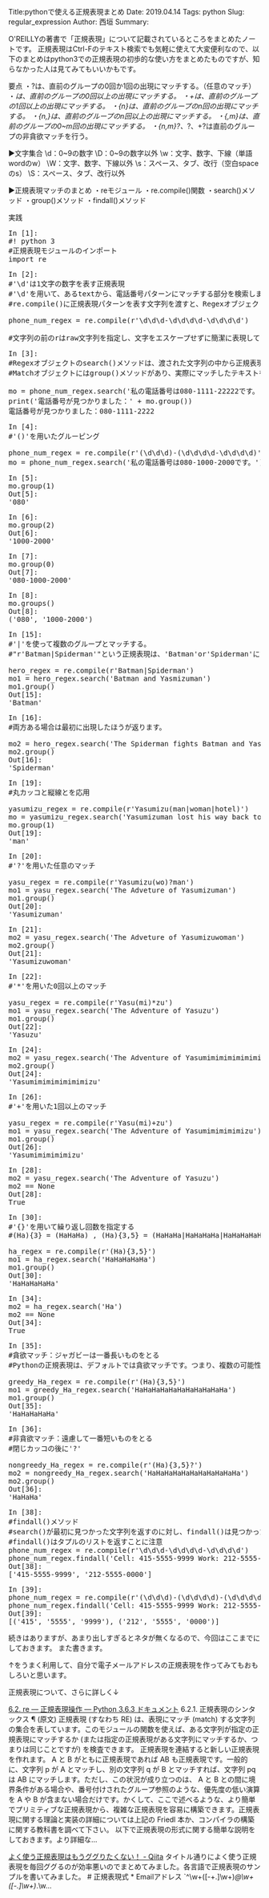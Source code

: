 Title:pythonで使える正規表現まとめ
Date: 2019.04.14
Tags: python
Slug: regular_expression
Author: 西垣
Summary:

O'REILLYの著書で「正規表現」について記載されているところをまとめたノートです。
正規表現はCtrl-Fのテキスト検索でも気軽に使えて大変便利なので、以下のまとめはpython3での正規表現の初歩的な使い方をまとめたものですが、知らなかった人は見てみてもいいかもです。

要点
・?は、直前のグループの0回か1回の出現にマッチする。（任意のマッチ）
・<em>は、直前のグループの0回以上の出現にマッチする。
・+は、直前のグループの1回以上の出現にマッチする。
・{n}は、直前のグループのn回の出現にマッチする。
・{n,}は、直前のグループのn回以上の出現にマッチする。
・{,m}は、直前のグループの0~m回の出現にマッチする。
・{n,m}?、</em>?、+?は直前のグループの非貪欲マッチを行う。

▶文字集合
\d：0~9の数字
\D：0~9の数字以外
\w：文字、数字、下線（単語wordのw）
\W：文字、数字、下線以外
\s：スペース、タブ、改行（空白spaceのs）
\S：スペース、タブ、改行以外

▶正規表現マッチのまとめ
・reモジュール
・re.compile()関数
・search()メソッド
・group()メソッド
・findall()メソッド

実践

<pre>In [1]:
#! python 3
#正規表現モジュールのインポート
import re</pre>

<pre>In [2]:
#'\d'は1文字の数字を表す正規表現
#'\d'を用いて、あるtextから、電話番号パターンにマッチする部分を検索しましょう。
#re.compile()に正規表現パターンを表す文字列を渡すと、Regexオブジェクトが返る

phone_num_regex = re.compile(r'\d\d\d-\d\d\d\d-\d\d\d\d')

#文字列の前のrはraw文字列を指定し、文字をエスケープせずに簡潔に表現しています</pre>

<pre>In [3]:
#Regexオブジェクトのsearch()メソッドは、渡された文字列の中から正規表現にマッチするパターンが見つかれば、Matchオブジェクトを返します。
#Matchオブジェクトにはgroup()メソッドがあり、実際にマッチしたテキストを返します

mo = phone_num_regex.search('私の電話番号は080-1111-22222です。')
print('電話番号が見つかりました：' + mo.group())
電話番号が見つかりました：080-1111-2222
</pre>

<pre>In [4]:
#'()'を用いたグルーピング

phone_num_regex = re.compile(r'(\d\d\d)-(\d\d\d\d-\d\d\d\d)')
mo = phone_num_regex.search('私の電話番号は080-1000-2000です。')
</pre>

<pre>In [5]:
mo.group(1)
Out[5]:
'080'</pre>

<pre>In [6]:
mo.group(2)
Out[6]:
'1000-2000'
</pre>

<pre>In [7]:
mo.group(0)
Out[7]:
'080-1000-2000'</pre>

<pre>In [8]:
mo.groups()
Out[8]:
('080', '1000-2000')
</pre>

<pre>In [15]:
#'|'を使って複数のグループとマッチする。
#"r'Batman|Spiderman'"という正規表現は、'Batman'or'Spiderman'にマッチします。

hero_regex = re.compile(r'Batman|Spiderman')
mo1 = hero_regex.search('Batman and Yasmizuman')
mo1.group()
Out[15]:
'Batman'</pre>

<pre>In [16]:
#両方ある場合は最初に出現したほうが返ります。

mo2 = hero_regex.search('The Spiderman fights Batman and Yasumizuman')
mo2.group()
Out[16]:
'Spiderman'</pre>

<pre>In [19]:
#丸カッコと縦線とを応用

yasumizu_regex = re.compile(r'Yasumizu(man|woman|hotel)')
mo = yasumizu_regex.search('Yasumizuman lost his way back to Yasumizuhotel.')
mo.group(1)
Out[19]:
'man'</pre>

<pre>In [20]:
#'?'を用いた任意のマッチ

yasu_regex = re.compile(r'Yasumizu(wo)?man')
mo1 = yasu_regex.search('The Adveture of Yasumizuman')
mo1.group()
Out[20]:
'Yasumizuman'
</pre>

<pre>In [21]:
mo2 = yasu_regex.search('The Adveture of Yasumizuwoman')
mo2.group()
Out[21]:
'Yasumizuwoman'
</pre>

<pre>In [22]:
#'*'を用いた0回以上のマッチ

yasu_regex = re.compile(r'Yasu(mi)*zu')
mo1 = yasu_regex.search('The Adventure of Yasuzu')
mo1.group()
Out[22]:
'Yasuzu'
</pre>

<pre>In [24]:
mo2 = yasu_regex.search('The Adventure of Yasumimimimimimimizu')
mo2.group()
Out[24]:
'Yasumimimimimimimizu'
</pre>

<pre>In [26]:
#'+'を用いた1回以上のマッチ

yasu_regex = re.compile(r'Yasu(mi)+zu')
mo1 = yasu_regex.search('The Adventure of Yasumimimimimizu')
mo1.group()
Out[26]:
'Yasumimimimimizu'
</pre>

<pre>In [28]:
mo2 = yasu_regex.search('The Adventure of Yasuzu')
mo2 == None
Out[28]:
True</pre>

<pre>In [30]:
#'{}'を用いて繰り返し回数を指定する
#(Ha){3} = (HaHaHa) , (Ha){3,5} = (HaHaHa|HaHaHaHa|HaHaHaHaHa)

ha_regex = re.compile(r'(Ha){3,5}')
mo1 = ha_regex.search('HaHaHaHaHa')
mo1.group()
Out[30]:
'HaHaHaHaHa'
</pre>

<pre>In [34]:
mo2 = ha_regex.search('Ha')
mo2 == None
Out[34]:
True</pre>

<pre>In [35]:
#貪欲マッチ：ジャガビーは一番長いものをとる
#Pythonの正規表現は、デフォルトでは貪欲マッチです。つまり、複数の可能性があると最も長い方にマッチします。

greedy_Ha_regex = re.compile(r'(Ha){3,5}')
mo1 = greedy_Ha_regex.search('HaHaHaHaHaHaHaHaHaHaHa')
mo1.group()
Out[35]:
'HaHaHaHaHa'</pre>

<pre>In [36]:
#非貪欲マッチ：遠慮して一番短いものをとる
#閉じカッコの後に'?'

nongreedy_Ha_regex = re.compile(r'(Ha){3,5}?')
mo2 = nongreedy_Ha_regex.search('HaHaHaHaHaHaHaHaHaHaHa')
mo2.group()
Out[36]:
'HaHaHa'</pre>

<pre>In [38]:
#findall()メソッド
#search()が最初に見つかった文字列を返すのに対し、findall()は見つかったすべての文字列を返します。
#findall()はタプルのリストを返すことに注意
phone_num_regex = re.compile(r'\d\d\d-\d\d\d\d-\d\d\d\d')
phone_num_regex.findall('Cell: 415-5555-9999 Work: 212-5555-0000')
Out[38]:
['415-5555-9999', '212-5555-0000']
</pre>

<pre>In [39]:
phone_num_regex = re.compile(r'(\d\d\d)-(\d\d\d\d)-(\d\d\d\d)')
phone_num_regex.findall('Cell: 415-5555-9999 Work: 212-5555-0000')
Out[39]:
[('415', '5555', '9999'), ('212', '5555', '0000')]
</pre>

続きはありますが、あまり出しすぎるとネタが無くなるので、今回はここまでにしておきます。
また書きます。

↑をうまく利用して、自分で電子メールアドレスの正規表現を作ってみてもおもしろいと思います。

正規表現について、さらに詳しく↓

<a href="https://docs.python.jp/3/library/re.html">6.2. re — 正規表現操作 — Python 3.6.3 ドキュメント</a>
6.2.1. 正規表現のシンタックス ¶ (原文) 正規表現 (すなわち RE) は、表現にマッチ (match) する文字列の集合を表しています。このモジュールの関数を使えば、ある文字列が指定の正規表現にマッチするか (または指定の正規表現がある文字列にマッチするか、つまりは同じことですが) を検査できます。 正規表現を連結すると新しい正規表現を作れます。 A と B がともに正規表現であれば AB も正規表現です。一般的に、文字列 p が A とマッチし、別の文字列 q が B とマッチすれば、文字列 pq は AB にマッチします。ただし、この状況が成り立つのは、 A と B との間に境界条件がある場合や、番号付けされたグループ参照のような、優先度の低い演算を A や B が含まない場合だけです。かくして、ここで述べるような、より簡単でプリミティブな正規表現から、複雑な正規表現を容易に構築できます。正規表現に関する理論と実装の詳細については上記の Friedl 本か、コンパイラの構築に関する教科書を調べて下さい。 以下で正規表現の形式に関する簡単な説明をしておきます。より詳細な...

<a href="https://qiita.com/dongri/items/2a0a18e253eb5bf9edba">よく使う正規表現はもうググりたくない！ - Qiita</a>
タイトル通りによく使う正規表現を毎回ググるのが効率悪いのでまとめてみました。各言語で正規表現のサンプルを書いてみました。 # 正規表現式 * Emailアドレス `^\w+([-+.]\w+)<em>@\w+([-.]\w+)</em>.\w...
